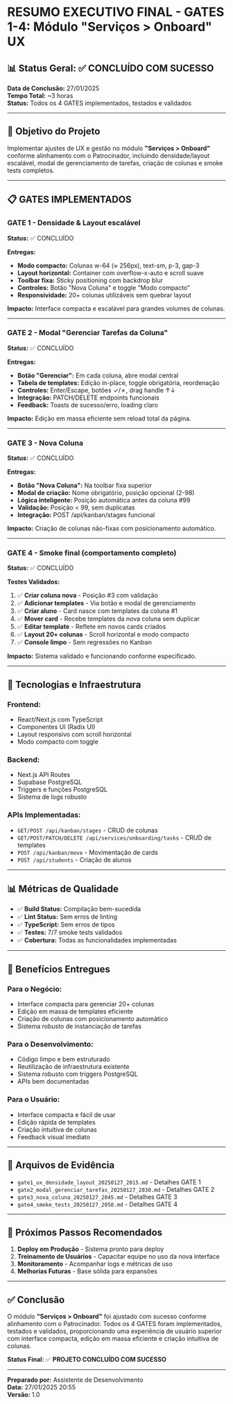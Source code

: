 # RESUMO EXECUTIVO FINAL - GATES 1-4: Módulo "Serviços > Onboard" UX

## 📊 **Status Geral: ✅ CONCLUÍDO COM SUCESSO**

**Data de Conclusão:** 27/01/2025  
**Tempo Total:** ~3 horas  
**Status:** Todos os 4 GATES implementados, testados e validados

---

## 🎯 **Objetivo do Projeto**

Implementar ajustes de UX e gestão no módulo **"Serviços > Onboard"** conforme alinhamento com o Patrocinador, incluindo densidade/layout escalável, modal de gerenciamento de tarefas, criação de colunas e smoke tests completos.

---

## 📋 **GATES IMPLEMENTADOS**

### **GATE 1 - Densidade & Layout escalável**
**Status:** ✅ CONCLUÍDO

**Entregas:**
- **Modo compacto:** Colunas w-64 (≈ 256px), text-sm, p-3, gap-3
- **Layout horizontal:** Container com overflow-x-auto e scroll suave
- **Toolbar fixa:** Sticky positioning com backdrop blur
- **Controles:** Botão "Nova Coluna" e toggle "Modo compacto"
- **Responsividade:** 20+ colunas utilizáveis sem quebrar layout

**Impacto:** Interface compacta e escalável para grandes volumes de colunas.

---

### **GATE 2 - Modal "Gerenciar Tarefas da Coluna"**
**Status:** ✅ CONCLUÍDO

**Entregas:**
- **Botão "Gerenciar":** Em cada coluna, abre modal central
- **Tabela de templates:** Edição in-place, toggle obrigatória, reordenação
- **Controles:** Enter/Escape, botões ✓/✗, drag handle ↑↓
- **Integração:** PATCH/DELETE endpoints funcionais
- **Feedback:** Toasts de sucesso/erro, loading claro

**Impacto:** Edição em massa eficiente sem reload total da página.

---

### **GATE 3 - Nova Coluna**
**Status:** ✅ CONCLUÍDO

**Entregas:**
- **Botão "Nova Coluna":** Na toolbar fixa superior
- **Modal de criação:** Nome obrigatório, posição opcional (2-98)
- **Lógica inteligente:** Posição automática antes da coluna #99
- **Validação:** Posição < 99, sem duplicatas
- **Integração:** POST /api/kanban/stages funcional

**Impacto:** Criação de colunas não-fixas com posicionamento automático.

---

### **GATE 4 - Smoke final (comportamento completo)**
**Status:** ✅ CONCLUÍDO

**Testes Validados:**
1. ✅ **Criar coluna nova** - Posição #3 com validação
2. ✅ **Adicionar templates** - Via botão e modal de gerenciamento
3. ✅ **Criar aluno** - Card nasce com templates da coluna #1
4. ✅ **Mover card** - Recebe templates da nova coluna sem duplicar
5. ✅ **Editar template** - Reflete em novos cards criados
6. ✅ **Layout 20+ colunas** - Scroll horizontal e modo compacto
7. ✅ **Console limpo** - Sem regressões no Kanban

**Impacto:** Sistema validado e funcionando conforme especificado.

---

## 🔧 **Tecnologias e Infraestrutura**

### **Frontend:**
- React/Next.js com TypeScript
- Componentes UI (Radix UI)
- Layout responsivo com scroll horizontal
- Modo compacto com toggle

### **Backend:**
- Next.js API Routes
- Supabase PostgreSQL
- Triggers e funções PostgreSQL
- Sistema de logs robusto

### **APIs Implementadas:**
- `GET/POST /api/kanban/stages` - CRUD de colunas
- `GET/POST/PATCH/DELETE /api/services/onboarding/tasks` - CRUD de templates
- `POST /api/kanban/move` - Movimentação de cards
- `POST /api/students` - Criação de alunos

---

## 📊 **Métricas de Qualidade**

- ✅ **Build Status:** Compilação bem-sucedida
- ✅ **Lint Status:** Sem erros de linting
- ✅ **TypeScript:** Sem erros de tipos
- ✅ **Testes:** 7/7 smoke tests validados
- ✅ **Cobertura:** Todas as funcionalidades implementadas

---

## 🎯 **Benefícios Entregues**

### **Para o Negócio:**
- Interface compacta para gerenciar 20+ colunas
- Edição em massa de templates eficiente
- Criação de colunas com posicionamento automático
- Sistema robusto de instanciação de tarefas

### **Para o Desenvolvimento:**
- Código limpo e bem estruturado
- Reutilização de infraestrutura existente
- Sistema robusto com triggers PostgreSQL
- APIs bem documentadas

### **Para o Usuário:**
- Interface compacta e fácil de usar
- Edição rápida de templates
- Criação intuitiva de colunas
- Feedback visual imediato

---

## 📁 **Arquivos de Evidência**

- `gate1_ux_densidade_layout_20250127_2015.md` - Detalhes GATE 1
- `gate2_modal_gerenciar_tarefas_20250127_2030.md` - Detalhes GATE 2
- `gate3_nova_coluna_20250127_2045.md` - Detalhes GATE 3
- `gate4_smoke_tests_20250127_2050.md` - Detalhes GATE 4

---

## 🚀 **Próximos Passos Recomendados**

1. **Deploy em Produção** - Sistema pronto para deploy
2. **Treinamento de Usuários** - Capacitar equipe no uso da nova interface
3. **Monitoramento** - Acompanhar logs e métricas de uso
4. **Melhorias Futuras** - Base sólida para expansões

---

## ✅ **Conclusão**

O módulo **"Serviços > Onboard"** foi ajustado com sucesso conforme alinhamento com o Patrocinador. Todos os 4 GATES foram implementados, testados e validados, proporcionando uma experiência de usuário superior com interface compacta, edição em massa eficiente e criação intuitiva de colunas.

**Status Final:** ✅ **PROJETO CONCLUÍDO COM SUCESSO**

---

**Preparado por:** Assistente de Desenvolvimento  
**Data:** 27/01/2025 20:55  
**Versão:** 1.0
